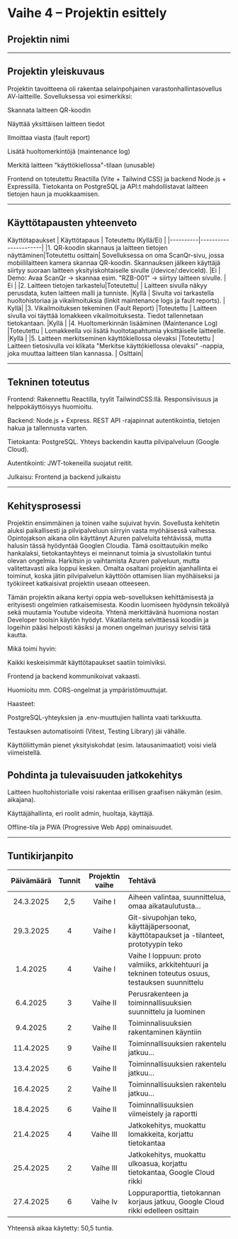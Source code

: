 # Vaihe 4 – Projektin esittely

## Projektin nimi


---

## Projektin yleiskuvaus

Projektin tavoitteena oli rakentaa selainpohjainen varastonhallintasovellus AV-laitteille.
Sovelluksessa voi esimerkiksi:

Skannata laitteen QR-koodin

Näyttää yksittäisen laitteen tiedot

Ilmoittaa viasta (fault report)

Lisätä huoltomerkintöjä (maintenance log)

Merkitä laitteen "käyttökiellossa"-tilaan (unusable)

Frontend on toteutettu Reactilla (Vite + Tailwind CSS) ja backend Node.js + Expressillä.
Tietokanta on PostgreSQL ja API:t mahdollistavat laitteen tietojen haun ja muokkaamisen.

---

## Käyttötapausten yhteenveto

Käyttötapaukset
| Käyttötapaus | Toteutettu (Kyllä/Ei) |
|----------|----------------------|
|1. QR-koodin skannaus ja laitteen tietojen näyttäminen|Toteutettu osittain|
Sovelluksessa on oma ScanQr-sivu, jossa mobiililaitteen kamera skannaa QR-koodin. Skannauksen jälkeen käyttäjä siirtyy suoraan laitteen yksityiskohtaiselle sivulle (/device/:deviceId). |Ei |
Demo: Avaa ScanQr → skannaa esim. "RZB-001" → siirtyy laitteen sivulle.  | Ei |
|2. Laitteen tietojen tarkastelu|Toteutettu|  |
Laitteen sivulla näkyy perusdata, kuten laitteen malli ja tunniste.  |Kyllä |
Sivulta voi tarkastella huoltohistoriaa ja vikailmoituksia (linkit maintenance logs ja fault reports). | Kyllä|
|3. Vikailmoituksen tekeminen (Fault Report) |Toteutettu  |
Laitteen sivulla voi täyttää lomakkeen vikailmoituksesta. Tiedot tallennetaan tietokantaan.  |Kyllä |
|4. Huoltomerkinnän lisääminen (Maintenance Log) |Toteutettu  |
Lomakkeella voi lisätä huoltotapahtumia yksittäiselle laitteelle. |Kyllä |
|5. Laitteen merkitseminen käyttökiellossa olevaksi |Toteutettu |
Laitteen tietosivulla voi klikata "Merkitse käyttökiellossa olevaksi" -nappia, joka muuttaa laitteen tilan kannassa. | Osittain|

---

## Tekninen toteutus

Frontend: Rakennettu Reactilla, tyylit TailwindCSS:llä. Responsiivisuus ja helppokäyttöisyys huomioitu.

Backend: Node.js + Express. REST API -rajapinnat autentikointia, tietojen hakua ja tallennusta varten.

Tietokanta: PostgreSQL. Yhteys backendin kautta pilvipalveluun (Google Cloud).

Autentikointi: JWT-tokeneilla suojatut reitit.

Julkaisu: Frontend ja backend julkaistu  


---

## Kehitysprosessi

Projektin ensimmäinen ja toinen vaihe sujuivat hyvin. Sovellusta kehitetin aluksi paikallisesti ja pilvipalveluun siirryin vasta myöhäisessä vaihessa. Opintojakson aikana olin käyttänyt Azuren
palveluita tehtävissä, mutta halusin tässä hyödyntää Googlen Cloudia. Tämä osoittautuikin melko hankalaksi, tietokantayhteys ei meinnanut toimia ja sivustollakin tuntui olevan ongelmia.
Harkitsin jo vaihtamista Azuren palveluun, mutta valitettavasti aika loppui kesken. Omalta osaltani projektin ajanhallinta ei toiminut, koska jätin pilvipalvelun käyttöön ottamisen liian myöhäiseksi
ja työkiireet katkaisivat projektin useaan otteeseen.

Tämän projektin aikana kertyi oppia web-sovelluksen kehittämisestä ja erityisesti ongelmien ratkaisemisesta. Koodin luomiseen hyödynsin tekoälyä sekä muutamia Youtube videoita.
Yhtenä merkittävänä huomiona nostan Developer toolsin käytön hyödyt. Vikatilanteita selvittäessä  koodiin ja logeihin pääsi helposti käsiksi ja monen ongelman juurisyy selvisi tätä kautta.



Mikä toimi hyvin:

Kaikki keskeisimmät käyttötapaukset saatiin toimiviksi.

Frontend ja backend kommunikoivat vakaasti.

Huomioitu mm. CORS-ongelmat ja ympäristömuuttujat.

Haasteet:

PostgreSQL-yhteyksien ja .env-muuttujien hallinta vaati tarkkuutta.

Testauksen automatisointi (Vitest, Testing Library) jäi vähälle.

Käyttöliittymän pienet yksityiskohdat (esim. latausanimaatiot) voisi vielä viimeistellä.


## Pohdinta ja tulevaisuuden jatkokehitys

Laitteen huoltohistorialle voisi rakentaa erillisen graafisen näkymän (esim. aikajana).

Käyttäjähallinta, eri roolit admin, huoltaja, käyttäjä.

Offline-tila ja PWA (Progressive Web App) ominaisuudet.


---

## Tuntikirjanpito

|Päivämäärä|Tunnit|Projektin vaihe|Tehtävä|
|:---:|:---:|:---:|:---|
|24.3.2025|2,5|Vaihe I|Aiheen valintaa, suunnittelua, omaa aikataulutusta...|
|29.3.2025|4|Vaihe I|Git-sivupohjan teko, käyttäjäpersoonat, käyttötapaukset ja -tilanteet, prototyypin teko|
|1.4.2025|4|Vaihe I|Vaihe I loppuun: proto valmiiks, arkkitehtuuri ja tekninen toteutus osuus, testauksen suunnittelu|
|6.4.2025|3|Vaihe II|Perusrakenteen ja toiminnallisuuksien suunnittelu ja luominen|
|9.4.2025|2|Vaihe II|Toiminnalisuuksien rakentaminen käyntiin|
|11.4.2025|9|Vaihe II|Toiminnallisuuksien rakentelu jatkuu...|
|13.4.2025|6|Vaihe II|Toiminnallisuuksien rakentelu jatkuu...|
|16.4.2025|2|Vaihe II|Toiminnallisuuksien rakentelu jatkuu...|
|18.4.2025|6|Vaihe II|Toiminnallisuuksien viimeistely ja raportti|
|21.4.2025|4|Vaihe III|Jatkokehitys, muokattu lomakkeita, korjattu tietokantaa|
|25.4.2025|2|Vaihe III|Jatkokehitys, muokattu ulkoasua, korjattu tietokantaa, Google Cloud rikki|
|27.4.2025|6|Vaihe Iv|Loppuraporttia, tietokannan korjaus jatkuu, Google Cloud rikki edelleen osittain|

Yhteensä aikaa käytetty: 50,5 tuntia.
